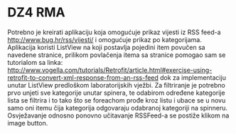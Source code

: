 <h1>DZ4 RMA</h1>

Potrebno je kreirati aplikaciju koja omogućuje prikaz vijesti iz RSS feed-a http://www.bug.hr/rss/vijesti/
i omogućuje prikaz po kategorijama. Aplikacija koristi ListView na koji postavlja pojedini item povučen
sa navedene stranice, prilikom povlačenja itema sa stranice pomogao sam se tutorialom sa 
linka: http://www.vogella.com/tutorials/Retrofit/article.html#exercise-using-retrofit-to-convert-xml-response-from-an-rss-feed
dok za implementaciju unutar ListView predloškom laboratorijskih vježbi. Za filtriranje je potrebno prvo unjeti sve kategorije
unutar spinera, te odabirom određene kategorije lista se filtrira i to tako što se foreachom prođe kroz listu i ubace se u novu 
samo oni itemu čija kategorija odgovaraju odabranoj kategoriji na spinneru. Osvježavanje odnosno ponovno učitavanje RSSFeed-a se 
postiže klikom na image button. 
